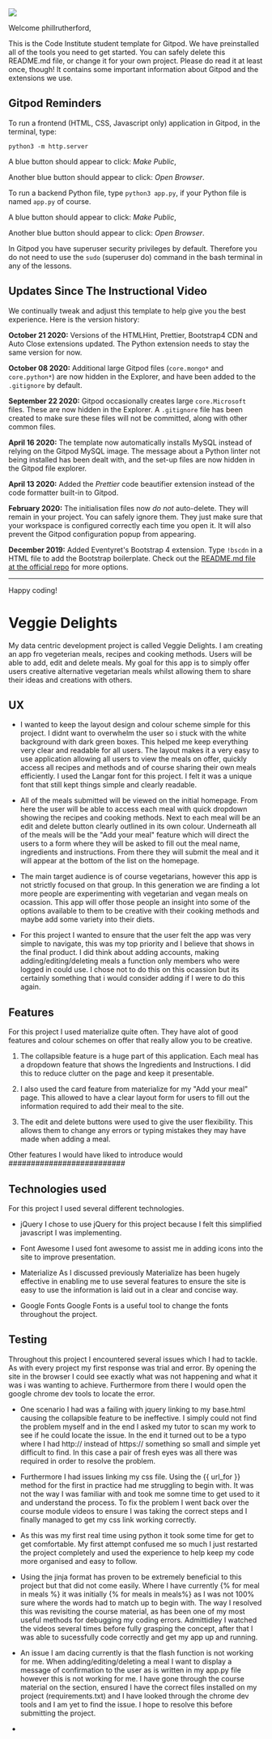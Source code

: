 <img src="https://codeinstitute.s3.amazonaws.com/fullstack/ci_logo_small.png" style="margin: 0;">

Welcome phillrutherford,

This is the Code Institute student template for Gitpod. We have preinstalled all of the tools you need to get started. You can safely delete this README.md file, or change it for your own project. Please do read it at least once, though! It contains some important information about Gitpod and the extensions we use.

## Gitpod Reminders

To run a frontend (HTML, CSS, Javascript only) application in Gitpod, in the terminal, type:

`python3 -m http.server`

A blue button should appear to click: *Make Public*,

Another blue button should appear to click: *Open Browser*.

To run a backend Python file, type `python3 app.py`, if your Python file is named `app.py` of course.

A blue button should appear to click: *Make Public*,

Another blue button should appear to click: *Open Browser*.

In Gitpod you have superuser security privileges by default. Therefore you do not need to use the `sudo` (superuser do) command in the bash terminal in any of the lessons.

## Updates Since The Instructional Video

We continually tweak and adjust this template to help give you the best experience. Here is the version history:

**October 21 2020:** Versions of the HTMLHint, Prettier, Bootstrap4 CDN and Auto Close extensions updated. The Python extension needs to stay the same version for now.

**October 08 2020:** Additional large Gitpod files (`core.mongo*` and `core.python*`) are now hidden in the Explorer, and have been added to the `.gitignore` by default.

**September 22 2020:** Gitpod occasionally creates large `core.Microsoft` files. These are now hidden in the Explorer. A `.gitignore` file has been created to make sure these files will not be committed, along with other common files.

**April 16 2020:** The template now automatically installs MySQL instead of relying on the Gitpod MySQL image. The message about a Python linter not being installed has been dealt with, and the set-up files are now hidden in the Gitpod file explorer.

**April 13 2020:** Added the _Prettier_ code beautifier extension instead of the code formatter built-in to Gitpod.

**February 2020:** The initialisation files now _do not_ auto-delete. They will remain in your project. You can safely ignore them. They just make sure that your workspace is configured correctly each time you open it. It will also prevent the Gitpod configuration popup from appearing.

**December 2019:** Added Eventyret's Bootstrap 4 extension. Type `!bscdn` in a HTML file to add the Bootstrap boilerplate. Check out the <a href="https://github.com/Eventyret/vscode-bcdn" target="_blank">README.md file at the official repo</a> for more options.

--------

Happy coding!


# Veggie Delights

My data centric development project is called Veggie Delights. I am creating an app fro vegeterian meals, recipes and cooking methods. 
Users will be able to add, edit and delete meals. My goal for this app is to simply offer users creative alternative vegetarian meals whilst allowing
them to share their ideas and creations with others.

## UX

* I wanted to keep the layout design and colour scheme simple for this project. I didnt want to overwhelm the user so i stuck with the white background with dark green boxes. 
This helped me keep everything very clear and readable for all users. The layout makes it a very easy to use application allowing all users to view the meals on offer, quickly 
access all recipes and methods and of course sharing their own meals efficiently. 
I used the Langar font for this project. I felt it was a unique font that still kept things simple and clearly readable. 

* All of the meals submitted will be viewed on the initial homepage. From here the user will be able to access each meal with quick dropdown showing the recipes and cooking methods.
Next to each meal will be an edit and delete button clearly outlined in its own colour. Underneath all of the meals will be the "Add your meal" feature which will direct the users to a form
where they will be asked to fill out the meal name, ingredients and instructions. From there they will submit the meal and it will appear at the bottom of the list on the homepage.

* The main target audience is of course vegetarians, however this app is not strictly focused on that group. In this generation we are finding a lot more people are experimenting with vegetarian
and vegan meals on ocassion. This app will offer those people an insight into some of the options available to them to be creative with their cooking methods and maybe add some variety into their diets.

* For this project I wanted to ensure that the user felt the app was very simple to navigate, this was my top priority and I believe that shows in the final product. I did think about adding accounts, 
making adding/editing/deleting meals a function only members who were logged in could use. I chose not to do this on this ocassion but its certainly something that i would consider adding if I were 
to do this again. 

## Features

For this project I used materialize quite often. They have alot of good features and colour schemes on offer that really allow you to be creative.

1. The collapsible feature is a huge part of this application. Each meal has a dropdown feature that shows the Ingredients and Instructions. I did this to reduce clutter on the page and keep it 
presentable. 

2. I also used the card feature from materialize for my "Add your meal" page. This allowed to have a clear layout form for users to fill out the information required to add their
meal to the site.

3. The edit and delete buttons were used to give the user flexibility. This allows them to change any errors or typing mistakes they may have made when adding a meal.

Other features I would have liked to introduce would ##########################

## Technologies used

For this project I used several different technologies.
* jQuery
    I chose to use jQuery for this project because I felt this simplified javascript I was implementing.

* Font Awesome
    I used font awesome to assist me in adding icons into the site to improve presentation.

* Materialize
    As I discussed previously Materialize has been hugely effective in enabling me to use several features to ensure the site is easy to use the information is laid out in a clear and concise way.

* Google Fonts
    Google Fonts is a useful tool to change the fonts throughout the project.


## Testing

Throughout this project I encountered several issues which I had to tackle. 
As with every project my first response was trial and error. By opening the site in the browser I could see exactly what was not happening and what it was i was wanting to achieve. Furthermore from there 
I would open the google chrome dev tools to locate the error.

* One scenario I had was a failing with jquery linking to my base.html causing the collapsible feature to be ineffective. I simply could not find the problem myself and in the end I asked my tutor to 
scan my work to see if he could locate the issue. In the end it turned out to be a typo where I had http:// instead of https:// something so small and simple yet difficult to find. In this case a 
pair of fresh eyes was all there was required in order to resolve the problem.

* Furthermore I had issues linking my css file. Using the {{ url_for }} method for the first in practice had me struggling to begin with. It was not the way I was familiar with and took me somne time 
to get used to it and understand the process. To fix the problem I went back over the course module videos to ensure I was taking the correct steps and I finally managed to get my css link working correctly.

* As this was my first real time using python it took some time for get to get comfortable. My first attempt confused me so much I just restarted the project completely and used the experience to help keep
my code more organised and easy to follow. 

* Using the jinja format has proven to be extremely beneficial to this project but that did not come easily. Where I have currently {% for meal in meals %} it was initially {% for meals in meals%} as I was 
not 100% sure where the words had to match up to begin with. The way I resolved this was revisiting the course material, as has been one of my most useful methods for debugging my coding errors. Admittidley 
I watched the videos several times before fully grasping the concept, after that I was able to sucessfully code correctly and get my app up and running.  

* An issue I am dacing currently is that the flash function is not working for me. When adding/editing/deleting a meal I want to display a message of confirmation to the user as is written in my app.py file
however this is not working for me. I have gone through the course material on the section, ensured I have the correct files installed on my project (requirements.txt) and I have looked through the chrome 
dev tools and I am yet to find the issue. I hope to resolve this before submitting the project.

* 